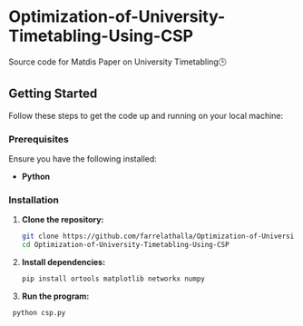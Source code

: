 # Optimization-of-University-Timetabling-Using-CSP
Source code for Matdis Paper on University Timetabling🕒

## Getting Started

Follow these steps to get the code up and running on your local machine:

### Prerequisites

Ensure you have the following installed:

- **Python**

### Installation

1. **Clone the repository:**
   ```bash
   git clone https://github.com/farrelathalla/Optimization-of-University-Timetabling-Using-CSP.git
   cd Optimization-of-University-Timetabling-Using-CSP
   ```
   
2. **Install dependencies:**
   ```bash
   pip install ortools matplotlib networkx numpy
   ```

3. **Run the program:**
  ```bash
   python csp.py
   ```
